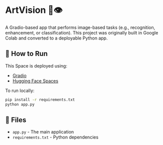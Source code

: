 # ArtVision 🎨👁️

A Gradio-based app that performs image-based tasks (e.g., recognition, enhancement, or classification).
This project was originally built in Google Colab and converted to a deployable Python app.

## 🚀 How to Run

This Space is deployed using:
- [Gradio](https://gradio.app)
- [Hugging Face Spaces](https://huggingface.co/spaces)

To run locally:

```bash
pip install -r requirements.txt
python app.py
```

## 📂 Files
- `app.py` - The main application
- `requirements.txt` - Python dependencies
